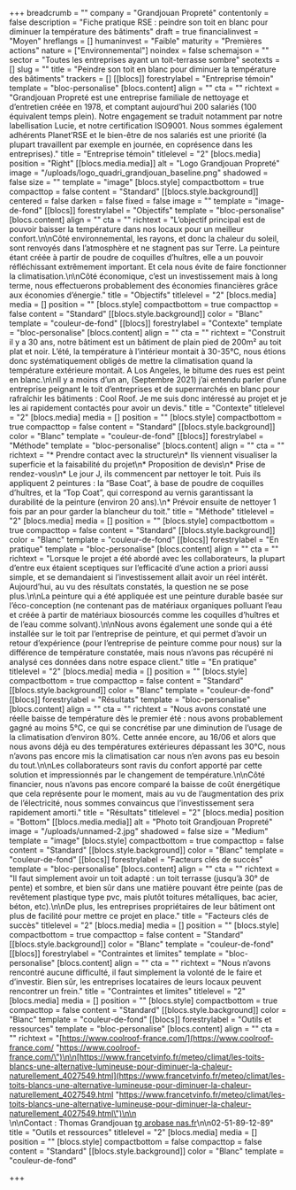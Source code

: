 +++
breadcrumb = ""
company = "Grandjouan Propreté"
contentonly = false
description = "Fiche pratique RSE : peindre son toit en blanc pour diminuer la température des bâtiments"
draft = true
financialinvest = "Moyen"
hreflangs = []
humaninvest = "Faible"
maturity = "Premières actions"
nature = ["Environnemental"]
noindex = false
schemajson = ""
sector = "Toutes les entreprises ayant un toit-terrasse sombre"
seotexts = []
slug = ""
title = "Peindre son toit en blanc pour diminuer la température des bâtiments"
trackers = []
[[blocs]]
forestrylabel = "Entreprise témoin"
template = "bloc-personalise"
[blocs.content]
align = ""
cta = ""
richtext = "Grandjouan Propreté est une entreprise familiale de nettoyage et d’entretien créée en 1978, et comptant aujourd’hui 200 salariés (100 équivalent temps plein). Notre engagement se traduit notamment par notre labellisation Lucie, et notre certification ISO9001. Nous sommes également adhérents Planet’RSE et le bien-être de nos salariés est une priorité (la plupart travaillent par exemple en journée, en coprésence dans les entreprises)."
title = "Entreprise témoin"
titlelevel = "2"
[blocs.media]
position = "Right"
[[blocs.media.media]]
alt = "Logo Grandjouan Propreté"
image = "/uploads/logo_quadri_grandjouan_baseline.png"
shadowed = false
size = ""
template = "image"
[blocs.style]
compactbottom = true
compacttop = false
content = "Standard"
[[blocs.style.background]]
centered = false
darken = false
fixed = false
image = ""
template = "image-de-fond"
[[blocs]]
forestrylabel = "Objectifs"
template = "bloc-personalise"
[blocs.content]
align = ""
cta = ""
richtext = "L’objectif principal est de pouvoir baisser la température dans nos locaux pour un meilleur confort.\n\nCôté environnemental, les rayons, et donc la chaleur du soleil, sont renvoyés dans l’atmosphère et ne stagnent pas sur Terre. La peinture étant créée à partir de poudre de coquilles d’huîtres, elle a un pouvoir réfléchissant extrêmement important. Et cela nous évite de faire fonctionner la climatisation.\n\nCôté économique, c’est un investissement mais à long terme, nous effectuerons probablement des économies financières grâce aux économies d’énergie."
title = "Objectifs"
titlelevel = "2"
[blocs.media]
media = []
position = ""
[blocs.style]
compactbottom = true
compacttop = false
content = "Standard"
[[blocs.style.background]]
color = "Blanc"
template = "couleur-de-fond"
[[blocs]]
forestrylabel = "Contexte"
template = "bloc-personalise"
[blocs.content]
align = ""
cta = ""
richtext = "Construit il y a 30 ans, notre bâtiment est un bâtiment de plain pied de 200m² au toit plat et noir. L’été, la température à l’intérieur montait à 30-35°C, nous étions donc systématiquement obligés de mettre la climatisation quand la température extérieure montait. A Los Angeles, le bitume des rues est peint en blanc.\n\nIl y a moins d’un an, (Septembre 2021) j’ai entendu parler d’une entreprise peignant le toit d’entreprises et de supermarchés en blanc pour rafraîchir les bâtiments : Cool Roof. Je me suis donc intéressé au projet et je les ai rapidement contactés pour avoir un devis."
title = "Contexte"
titlelevel = "2"
[blocs.media]
media = []
position = ""
[blocs.style]
compactbottom = true
compacttop = false
content = "Standard"
[[blocs.style.background]]
color = "Blanc"
template = "couleur-de-fond"
[[blocs]]
forestrylabel = "Méthode"
template = "bloc-personalise"
[blocs.content]
align = ""
cta = ""
richtext = "* Prendre contact avec la structure\n* Ils viennent visualiser la superficie et la faisabilité du projet\n* Proposition de devis\n* Prise de rendez-vous\n* Le jour J, ils commencent par nettoyer le toit. Puis ils appliquent 2 peintures : la “Base Coat”, à base de poudre de coquilles d’huîtres, et la “Top Coat”, qui correspond au vernis garantissant la durabilité de la peinture (environ 20 ans).\n* Prévoir ensuite de nettoyer 1 fois par an pour garder la blancheur du toit."
title = "Méthode"
titlelevel = "2"
[blocs.media]
media = []
position = ""
[blocs.style]
compactbottom = true
compacttop = false
content = "Standard"
[[blocs.style.background]]
color = "Blanc"
template = "couleur-de-fond"
[[blocs]]
forestrylabel = "En pratique"
template = "bloc-personalise"
[blocs.content]
align = ""
cta = ""
richtext = "Lorsque le projet a été abordé avec les collaborateurs, la plupart d’entre eux étaient sceptiques sur l’efficacité d’une action a priori aussi simple, et se demandaient si l’investissement allait avoir un réel intérêt. Aujourd’hui, au vu des résultats constatés, la question ne se pose plus.\n\nLa peinture qui a été appliquée est une peinture durable basée sur l’éco-conception (ne contenant pas de matériaux organiques polluant l’eau et créée à partir de matériaux biosourcés comme les coquilles d’huîtres et de l’eau comme solvant).\n\nNous avons également une sonde qui a été installée sur le toit par l’entreprise de peinture, et qui permet d’avoir un retour d’expérience (pour l’entreprise de peinture comme pour nous) sur la différence de température constatée, mais nous n’avons pas récupéré ni analysé ces données dans notre espace client."
title = "En pratique"
titlelevel = "2"
[blocs.media]
media = []
position = ""
[blocs.style]
compactbottom = true
compacttop = false
content = "Standard"
[[blocs.style.background]]
color = "Blanc"
template = "couleur-de-fond"
[[blocs]]
forestrylabel = "Résultats"
template = "bloc-personalise"
[blocs.content]
align = ""
cta = ""
richtext = "Nous avons constaté une réelle baisse de température dès le premier été : nous avons probablement gagné au moins 5°C, ce qui se concrétise par une diminution de l’usage de la climatisation d’environ 80%. Cette année encore, au 16/06 et alors que nous avons déjà eu des températures extérieures dépassant les 30°C, nous n’avons pas encore mis la climatisation car nous n’en avons pas eu besoin du tout.\n\nLes collaborateurs sont ravis du confort apporté par cette solution et impressionnés par le changement de température.\n\nCôté financier, nous n’avons pas encore comparé la baisse de coût énergétique que cela représente pour le moment, mais au vu de l’augmentation des prix de l’électricité, nous sommes convaincus que l’investissement sera rapidement amorti."
title = "Résultats"
titlelevel = "2"
[blocs.media]
position = "Bottom"
[[blocs.media.media]]
alt = "Photo toit Grandjouan Propreté"
image = "/uploads/unnamed-2.jpg"
shadowed = false
size = "Medium"
template = "image"
[blocs.style]
compactbottom = true
compacttop = false
content = "Standard"
[[blocs.style.background]]
color = "Blanc"
template = "couleur-de-fond"
[[blocs]]
forestrylabel = "Facteurs clés de succès"
template = "bloc-personalise"
[blocs.content]
align = ""
cta = ""
richtext = "Il faut simplement avoir un toit adapté : un toit terrasse (jusqu’à 30° de pente) et sombre, et bien sûr dans une matière pouvant être peinte (pas de revêtement plastique type pvc, mais plutôt toitures métalliques, bac acier, béton, etc).\n\nDe plus, les entreprises propriétaires de leur bâtiment ont plus de facilité pour mettre ce projet en place."
title = "Facteurs clés de succès"
titlelevel = "2"
[blocs.media]
media = []
position = ""
[blocs.style]
compactbottom = true
compacttop = false
content = "Standard"
[[blocs.style.background]]
color = "Blanc"
template = "couleur-de-fond"
[[blocs]]
forestrylabel = "Contraintes et limites"
template = "bloc-personalise"
[blocs.content]
align = ""
cta = ""
richtext = "Nous n’avons rencontré aucune difficulté, il faut simplement la volonté de le faire et d’investir. Bien sûr, les entreprises locataires de leurs locaux peuvent rencontrer un frein."
title = "Contraintes et limites"
titlelevel = "2"
[blocs.media]
media = []
position = ""
[blocs.style]
compactbottom = true
compacttop = false
content = "Standard"
[[blocs.style.background]]
color = "Blanc"
template = "couleur-de-fond"
[[blocs]]
forestrylabel = "Outils et ressources"
template = "bloc-personalise"
[blocs.content]
align = ""
cta = ""
richtext = "[https://www.coolroof-france.com/](https://www.coolroof-france.com/ \"https://www.coolroof-france.com/\")\n\n[https://www.francetvinfo.fr/meteo/climat/les-toits-blancs-une-alternative-lumineuse-pour-diminuer-la-chaleur-naturellement_4027549.html](https://www.francetvinfo.fr/meteo/climat/les-toits-blancs-une-alternative-lumineuse-pour-diminuer-la-chaleur-naturellement_4027549.html \"https://www.francetvinfo.fr/meteo/climat/les-toits-blancs-une-alternative-lumineuse-pour-diminuer-la-chaleur-naturellement_4027549.html\")\n\n<br>\n\nContact : Thomas Grandjouan [tg arobase nas.fr](mailto:tg@nas.fr)\n\n02-51-89-12-89"
title = "Outils et ressources"
titlelevel = "2"
[blocs.media]
media = []
position = ""
[blocs.style]
compactbottom = false
compacttop = false
content = "Standard"
[[blocs.style.background]]
color = "Blanc"
template = "couleur-de-fond"

+++
